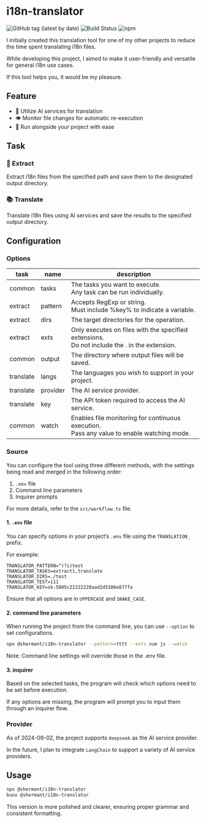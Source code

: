 # i18n-translator

![GitHub tag (latest by date)](https://img.shields.io/github/v/tag/ShermanTsang/i18n-translator?label=version)
![Build Status](https://github.com/ShermanTsang/i18n-translator/actions/workflows/npm-publish.yml/badge.svg)
![npm](https://img.shields.io/npm/dt/@shermant/logger)

I initially created this translation tool for one of my other projects to reduce the time spent translating i18n files.

While developing this project, I aimed to make it user-friendly and versatile for general i18n use cases.

If this tool helps you, it would be my pleasure.

## Feature

- 🤖 Utilize AI services for translation
- 👁️ Monitor file changes for automatic re-execution
- 🙌 Run alongside your project with ease

## Task

### 🔎 Extract

Extract i18n files from the specified path and save them to the designated output directory.

### 📚 Translate

Translate i18n files using AI services and save the results to the specified output directory.

## Configuration

### Options

| task      | name     | description                                                                                      |
|-----------|----------|--------------------------------------------------------------------------------------------------|
| common    | tasks    | The tasks you want to execute.<br/>Any task can be run individually.                             |
| extract   | pattern  | Accepts RegExp or string.<br/>Must include %key% to indicate a variable.                         |
| extract   | dirs     | The target directories for the operation.                                                        |
| extract   | exts     | Only executes on files with the specified extensions.<br/>Do not include the . in the extension. |
| common    | output   | The directory where output files will be saved.                                                  |
| translate | langs    | The languages you wish to support in your project.                                               |
| translate | provider | The AI service provider.                                                                         |
| translate | key      | The API token required to access the AI service.                                                 |
| common    | watch    | Enables file monitoring for continuous execution.<br/>Pass any value to enable watching mode.    |

### Source

You can configure the tool using three different methods, with the settings being read and merged in the following
order:

1. `.env` file
2. Command line parameters
3. Inquirer prompts

For more details, refer to the `src/workflow.ts` file.

#### 1. `.env` file

You can specify options in your project’s `.env` file using the `TRANSLATION_` prefix.

For example:

```text
TRANSLATOR_PATTERN=^(?i)test
TRANSLATOR_TASKS=extract1,translate
TRANSLATOR_DIRS=./test
TRANSLATOR_TEST=111
TRANSLATOR_KEY=sk-5805c22222228aad2d5386e877fa
```

Ensure that all options are in `UPPERCASE` and `SNAKE_CASE`.

#### 2. command line parameters

When running the project from the command line, you can use `--option` to set configurations.

```bash
npx @shermant/i18n-translator --pattern=tttt --exts vue js --watch
```

Note: Command line settings will override those in the .env file.

#### 3. inquirer

Based on the selected tasks, the program will check which options need to be set before execution.

If any options are missing, the program will prompt you to input them through an inquirer flow.

### Provider

As of 2024-09-02, the project supports `deepseek` as the AI service provider.

In the future, I plan to integrate `LangChain` to support a variety of AI service providers.

## Usage

```bash
npx @shermant/i18n-translator
bunx @shermant/i18n-translator
```

This version is more polished and clearer, ensuring proper grammar and consistent formatting.


